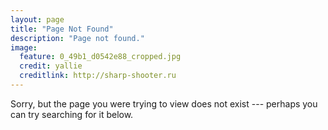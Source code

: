 ```yaml
---
layout: page
title: "Page Not Found"
description: "Page not found."
image:
  feature: 0_49b1_d0542e88_cropped.jpg
  credit: yallie
  creditlink: http://sharp-shooter.ru
---  
```


Sorry, but the page you were trying to view does not exist --- perhaps you can try searching for it below.

<script type="text/javascript">
  var GOOG_FIXURL_LANG = 'en';
  var GOOG_FIXURL_SITE = '{{ site.url }}'
</script>
<script type="text/javascript"
  src="http://linkhelp.clients.google.com/tbproxy/lh/wm/fixurl.js">
</script>